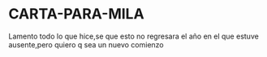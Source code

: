 # CARTA-PARA-MILA
Lamento todo lo que hice,se que esto no regresara el año en el que estuve ausente,pero quiero q sea un nuevo comienzo
